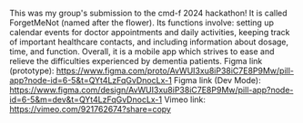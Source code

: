 This was my group's submission to the cmd-f 2024 hackathon! It is called ForgetMeNot (named after the flower). Its functions involve: setting up calendar events for doctor appointments and daily activities, keeping track of important healthcare contacts, and including information about dosage, time, and function. Overall, it is a mobile app which strives to ease and relieve the difficulties experienced by dementia patients.
Figma link (prototype): https://www.figma.com/proto/AvWUI3xu8iP38iC7E8P9Mw/pill-app?node-id=6-5&t=QYt4LzFqGvDnocLx-1
Figma link (Dev Mode): https://www.figma.com/design/AvWUI3xu8iP38iC7E8P9Mw/pill-app?node-id=6-5&m=dev&t=QYt4LzFqGvDnocLx-1
Vimeo link: https://vimeo.com/921762674?share=copy
